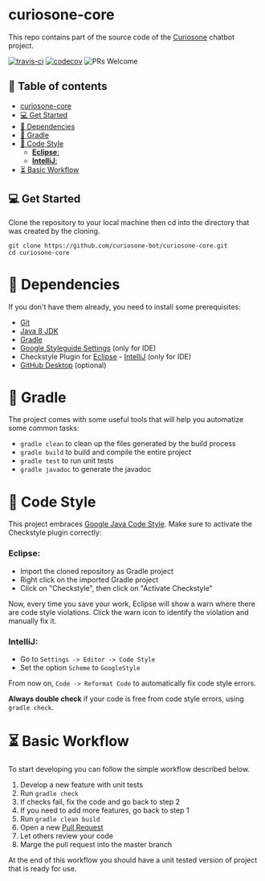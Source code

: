 # curiosone-core
This repo contains part of the source code of the [Curiosone](https://github.com/curiosone-bot/curiosone) chatbot project.

[![travis-ci](https://travis-ci.org/curiosone-bot/curiosone-core.svg?branch=master)](https://travis-ci.org/curiosone-bot/curiosone-core)
[![codecov](https://codecov.io/gh/curiosone-bot/curiosone-core/branch/master/graph/badge.svg)](https://codecov.io/gh/curiosone-bot/curiosone-core)
![PRs Welcome](https://img.shields.io/badge/PRs-welcome-brightgreen.svg)


## 📕 Table of contents
- [curiosone-core](#curiosone-core)
- [💻 Get Started](##💻-Get-Started)
- [👾 Dependencies](#👾-Dependencies)
- [🍹 Gradle](#---gradle)
- [👔 Code Style](#---code-style)
    + [__Eclipse__:](#--eclipse---)
    + [__IntelliJ__:](#--intellij---)
- [⏳ Basic Workflow](#--basic-workflow)


## 💻 Get Started
Clone the repository to your local machine then cd into
the directory that was created by the cloning.

```
git clone https://github.com/curiosone-bot/curiosone-core.git
cd curiosone-core
```


# 👾 Dependencies
If you don't have them already, you need to install some prerequisites:

* [Git](http://git-scm.com/downloads)
* [Java 8 JDK](http://www.oracle.com/technetwork/pt/java/javase/downloads/index.html)
* [Gradle](https://gradle.org/install)
* [Google Styleguide Settings](https://github.com/HPI-Information-Systems/Metanome/wiki/Installing-the-google-styleguide-settings-in-intellij-and-eclipse) (only for IDE)
* Checkstyle Plugin for [Eclipse](http://eclipse-cs.sourceforge.net/) - [IntelliJ](https://plugins.jetbrains.com/plugin/1065-checkstyle-idea) (only for IDE)
* [GitHub Desktop](https://desktop.github.com/) (optional)


# 🍹 Gradle
The project comes with some useful tools that will help you automatize some common tasks:

* `gradle clean` to clean up the files generated by the build process
* `gradle build` to build and compile the entire project
* `gradle test` to run unit tests
* `gradle javadoc` to generate the javadoc

# 👔 Code Style
This project embraces [Google Java Code Style](https://google.github.io/styleguide/javaguide.html).
Make sure to activate the Checkstyle plugin correctly:

### __Eclipse__:
  * Import the cloned repository as Gradle project
  * Right click on the imported Gradle project
  * Click on "Checkstyle", then click on "Activate Checkstyle"

Now, every time you save your work, Eclipse will show a warn where there are code style violations.
Click the warn icon to identify the violation and manually fix it.

### __IntelliJ__:
  * Go to `Settings -> Editor -> Code Style`
  * Set the option `Scheme` to `GoogleStyle`

From now on, `Code -> Reformat Code` to automatically fix code style errors.

__Always double check__ if your code is free from code style errors, using `gradle check`.

# ⏳ Basic Workflow
To start developing you can follow the simple workflow described below.

1. Develop a new feature with unit tests
2. Run `gradle check`
3. If checks fail, fix the code and go back to step 2
4. If you need to add more features, go back to step 1
5. Run `gradle clean build`
6. Open a new [Pull Request](https://github.com/curiosone-bot/curiosone-core/compare)
7. Let others review your code
8. Marge the pull request into the master branch

At the end of this workflow you should have a unit tested version of project that is ready for use.
